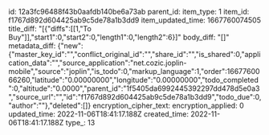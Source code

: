 id: 12a3fc96488f43b0aafdb140be6a73ab
parent_id: 
item_type: 1
item_id: f1767d892d604425ab9c5de78a1b3dd9
item_updated_time: 1667760074505
title_diff: "[{\"diffs\":[[1,\"To Buy\"]],\"start1\":0,\"start2\":0,\"length1\":0,\"length2\":6}]"
body_diff: "[]"
metadata_diff: {"new":{"master_key_id":"","conflict_original_id":"","share_id":"","is_shared":0,"application_data":"","source_application":"net.cozic.joplin-mobile","source":"joplin","is_todo":0,"markup_language":1,"order":1667760066260,"latitude":"0.00000000","longitude":"0.00000000","todo_completed":0,"altitude":"0.0000","parent_id":"1f5405da6992445392297dd478d5e0a3","source_url":"","id":"f1767d892d604425ab9c5de78a1b3dd9","todo_due":0,"author":""},"deleted":[]}
encryption_cipher_text: 
encryption_applied: 0
updated_time: 2022-11-06T18:41:17.188Z
created_time: 2022-11-06T18:41:17.188Z
type_: 13